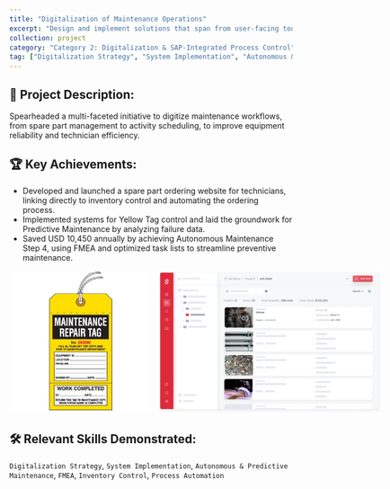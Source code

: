 ```yaml
---
title: "Digitalization of Maintenance Operations"
excerpt: "Design and implement solutions that span from user-facing tools (ordering websites) to advanced methodologies like FMEA and Predictive Maintenance, resulting in significant, quantifiable cost savings and improved equipment reliability."
collection: project
category: "Category 2: Digitalization & SAP-Integrated Process Control"
tag: ["Digitalization Strategy", "System Implementation", "Autonomous & Predictive Maintenance", "FMEA", "Inventory Control", "Process Automation"]
---
```


<h2>📄 Project Description:</h2>
<p>
  Spearheaded a multi-faceted initiative to digitize maintenance workflows, from spare part management to activity scheduling, to improve equipment reliability and technician efficiency.
</p>

<h2>🏆 Key Achievements:</h2>
<ul>
  <li>Developed and launched a spare part ordering website for technicians, linking directly to inventory control and automating the ordering process.</li>
  <li>Implemented systems for Yellow Tag control and laid the groundwork for Predictive Maintenance by analyzing failure data.</li>
  <li>Saved USD 10,450 annually by achieving Autonomous Maintenance Step 4, using FMEA and optimized task lists to streamline preventive maintenance.</li>
</ul>

<div style="display: flex; gap: 10px; align-items: flex-start;">
  <img src="/images/yellow-tag.jpg" alt="Yellow Tag" style="width:50%;">
  <img src="/images/Spare-part-order.png" alt="Spare part order and Inventory tracking" style="width:80%;">
</div>

<h2>🛠️ Relevant Skills Demonstrated:</h2>
<p>
  <code>Digitalization Strategy</code>,
  <code>System Implementation</code>,
  <code>Autonomous & Predictive Maintenance</code>,
  <code>FMEA</code>,
  <code>Inventory Control</code>,
  <code>Process Automation</code>
</p>
</p>
